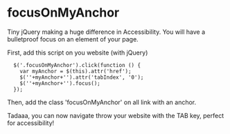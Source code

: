 # focusOnMyAnchor
Tiny jQuery making a huge difference in Accessibility. You will have a bulletproof focus on an element of your page.

First, add this script on you website (with jQuery)

      $('.focusOnMyAnchor').click(function () {
        var myAnchor = $(this).attr('href');
        $(''+myAnchor+'').attr('tabIndex', '0');
        $(''+myAnchor+'').focus();
      });
      
Then, add the class 'focusOnMyAnchor' on all link with an anchor.

Tadaaa, you can now navigate throw your website with the TAB key, perfect for accessibility!
